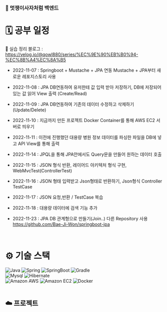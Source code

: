 ### 🦁 멋쟁이사자처럼 백엔드

# 🗓 공부 일정

📄 실습 정리 블로그 : https://velog.io/@qowl880/series/%EC%9E%90%EB%B0%94-%EC%8B%A4%EC%8A%B5

- 2022-11-07 : Springboot + Mustache + JPA 연동 Mustache + JPA부터 새로운 레포지스토리 사용

- 2022-11-08 : JPA DB연동하여 유저한테 값 입력 받아 저장하기, DB에 저장되어 있는 값 읽어 View 출력 (Create/Read)

- 2022-11-09 : JPA DB연동하여 기존의 데이터 수정하고 삭제하기(Update/Delete)

- 2022-11-10 : 지금까지 만든 프로젝트 Docker Container를 통해 AWS EC2 서버로 띄우기

- 2022-11-11 : 이전에 진행했던 대용량 병원 정보 데이터를 파싱한 파일을 DB에 넣고 API View를 통해 출력

- 2022-11-14 : JPQL을 통해 JPA안에서도 Query문을 만들어 원하는 데이터 호출

- 2022-11-15 : JSON 형식 반환, 레이어드 아키텍처 형식 구현, WebMvcTest(ControllerTest)

- 2022-11-16 : JSON 형태 입력받고 Json형태로 반환하기, Json형식 Controller TestCase

- 2022-11-17 : JSON 요청,반환 / TestCase 복습

- 2022-11-18 : 대용량 데이터에 검색 기능 추가

- 2022-11-23 : JPA DB 관계형으로 만들기(Join..)
다른 Repository 사용 https://github.com/Bae-Ji-Won/springboot-jpa
<br />

# ⚙️ 기술 스택
<div>
  <img alt="Java" src ="https://img.shields.io/badge/Java-007396.svg?&style=for-the-badge&logo=Java&logoColor=white"/>
  <img alt="Spring" src ="https://img.shields.io/badge/Spring-6DB33F.svg?&style=for-the-badge&logo=Spring&logoColor=white"/>
  <img alt="SpringBoot" src ="https://img.shields.io/badge/SpringBoot-6DB33F.svg?&style=for-the-badge&logo=SpringBoot&logoColor=white"/>
  <img alt="Gradle" src ="https://img.shields.io/badge/Gradle-02303A.svg?&style=for-the-badge&logo=Gradle&logoColor=white"/>
</div>
<div>
  <img alt="Mysql" src ="https://img.shields.io/badge/Mysql-4479A1.svg?&style=for-the-badge&logo=Mysql&logoColor=white"/>
  <img alt="Hibernate" src ="https://img.shields.io/badge/Hibernate-59666C.svg?&style=for-the-badge&logo=Hibernate&logoColor=white"/>
</div>
<div>
  <img alt="Amazon AWS" src="https://img.shields.io/badge/Amazon AWS-232F3E?style=for-the-badge&logo=Amazon AWS&logoColor=white"/>
  <img alt="Amazon EC2" src="https://img.shields.io/badge/Amazon EC2-FF4F8B?style=for-the-badge&logo=Amazon EC2&logoColor=white"/>
  <img alt="Docker" src="https://img.shields.io/badge/Docker-2496ED?style=for-the-badge&logo=Docker&logoColor=white"/>
</div>


<br />

## ☁️ 프로젝트

